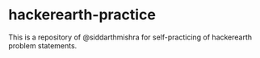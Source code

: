 # hackerearth-practice
This is a repository of @siddarthmishra for self-practicing of hackerearth problem statements.

